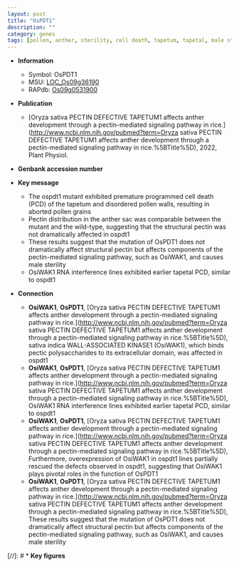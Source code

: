 ```yaml
---
layout: post
title: "OsPDT1"
description: ""
category: genes
tags: [pollen, anther, sterility, cell death, tapetum, tapetal, male sterility, pollen wall, programmed cell death]
---
```


* **Information**  
    + Symbol: OsPDT1  
    + MSU: [LOC_Os09g36190](http://rice.uga.edu/cgi-bin/ORF_infopage.cgi?orf=LOC_Os09g36190)  
    + RAPdb: [Os09g0531900](http://rapdb.dna.affrc.go.jp/viewer/gbrowse_details/irgsp1?name=Os09g0531900)  

* **Publication**  
    + [Oryza sativa PECTIN DEFECTIVE TAPETUM1 affects anther development through a pectin-mediated signaling pathway in rice.](http://www.ncbi.nlm.nih.gov/pubmed?term=Oryza sativa PECTIN DEFECTIVE TAPETUM1 affects anther development through a pectin-mediated signaling pathway in rice.%5BTitle%5D), 2022, Plant Physiol.

* **Genbank accession number**  

* **Key message**  
    + The ospdt1 mutant exhibited premature programmed cell death (PCD) of the tapetum and disordered pollen walls, resulting in aborted pollen grains
    + Pectin distribution in the anther sac was comparable between the mutant and the wild-type, suggesting that the structural pectin was not dramatically affected in ospdt1
    + These results suggest that the mutation of OsPDT1 does not dramatically affect structural pectin but affects components of the pectin-mediated signaling pathway, such as OsiWAK1, and causes male sterility
    + OsiWAK1 RNA interference lines exhibited earlier tapetal PCD, similar to ospdt1

* **Connection**  
    + __OsiWAK1__, __OsPDT1__, [Oryza sativa PECTIN DEFECTIVE TAPETUM1 affects anther development through a pectin-mediated signaling pathway in rice.](http://www.ncbi.nlm.nih.gov/pubmed?term=Oryza sativa PECTIN DEFECTIVE TAPETUM1 affects anther development through a pectin-mediated signaling pathway in rice.%5BTitle%5D),  sativa indica WALL-ASSOCIATED KINASE1 (OsiWAK1), which binds pectic polysaccharides to its extracellular domain, was affected in ospdt1
    + __OsiWAK1__, __OsPDT1__, [Oryza sativa PECTIN DEFECTIVE TAPETUM1 affects anther development through a pectin-mediated signaling pathway in rice.](http://www.ncbi.nlm.nih.gov/pubmed?term=Oryza sativa PECTIN DEFECTIVE TAPETUM1 affects anther development through a pectin-mediated signaling pathway in rice.%5BTitle%5D),  OsiWAK1 RNA interference lines exhibited earlier tapetal PCD, similar to ospdt1
    + __OsiWAK1__, __OsPDT1__, [Oryza sativa PECTIN DEFECTIVE TAPETUM1 affects anther development through a pectin-mediated signaling pathway in rice.](http://www.ncbi.nlm.nih.gov/pubmed?term=Oryza sativa PECTIN DEFECTIVE TAPETUM1 affects anther development through a pectin-mediated signaling pathway in rice.%5BTitle%5D),  Furthermore, overexpression of OsiWAK1 in ospdt1 lines partially rescued the defects observed in ospdt1, suggesting that OsiWAK1 plays pivotal roles in the function of OsPDT1
    + __OsiWAK1__, __OsPDT1__, [Oryza sativa PECTIN DEFECTIVE TAPETUM1 affects anther development through a pectin-mediated signaling pathway in rice.](http://www.ncbi.nlm.nih.gov/pubmed?term=Oryza sativa PECTIN DEFECTIVE TAPETUM1 affects anther development through a pectin-mediated signaling pathway in rice.%5BTitle%5D),  These results suggest that the mutation of OsPDT1 does not dramatically affect structural pectin but affects components of the pectin-mediated signaling pathway, such as OsiWAK1, and causes male sterility

[//]: # * **Key figures**  


